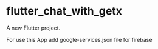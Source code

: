 # flutter_chat_with_getx

A new Flutter project.

For use this App add google-services.json file for firebase